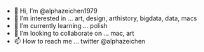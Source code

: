 - 👋 Hi, I’m @alphazeichen1979
- 👀 I’m interested in ... art, design, arthistory, bigdata, data, macs
- 🌱 I’m currently learning ... polish
- 💞️ I’m looking to collaborate on ... mac, art
- 📫 How to reach me ... twitter @alphazeichen

<!---
alphazeichen1979/alphazeichen1979 is a ✨ special ✨ repository because its `README.md` (this file) appears on your GitHub profile.
You can click the Preview link to take a look at your changes.
--->
